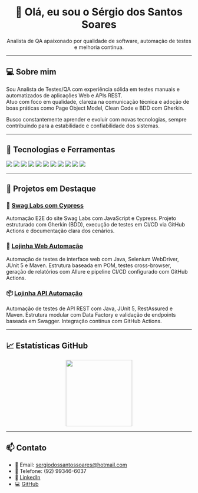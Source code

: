 <h1 align="center">👋 Olá, eu sou o Sérgio dos Santos Soares</h1>
<p align="center">
  Analista de QA apaixonado por qualidade de software, automação de testes e melhoria contínua.
</p>

---

## 💻 Sobre mim

Sou Analista de Testes/QA com experiência sólida em testes manuais e automatizados de aplicações Web e APIs REST.  
Atuo com foco em qualidade, clareza na comunicação técnica e adoção de boas práticas como Page Object Model, Clean Code e BDD com Gherkin.

Busco constantemente aprender e evoluir com novas tecnologias, sempre contribuindo para a estabilidade e confiabilidade dos sistemas.

---

## 🧪 Tecnologias e Ferramentas

<p>
  <img src="https://img.shields.io/badge/Java-ED8B00?style=for-the-badge&logo=java&logoColor=white"/>
  <img src="https://img.shields.io/badge/JavaScript-F7DF1E?style=for-the-badge&logo=javascript&logoColor=black"/>
  <img src="https://img.shields.io/badge/Selenium-43B02A?style=for-the-badge&logo=selenium&logoColor=white"/>
  <img src="https://img.shields.io/badge/RestAssured-16A085?style=for-the-badge&logo=rest-assured&logoColor=white"/>
  <img src="https://img.shields.io/badge/Cypress-17202C?style=for-the-badge&logo=cypress&logoColor=white"/>
  <img src="https://img.shields.io/badge/JUnit5-25A162?style=for-the-badge&logo=JUnit5&logoColor=white"/>
  <img src="https://img.shields.io/badge/Postman-FF6C37?style=for-the-badge&logo=postman&logoColor=white"/>
  <img src="https://img.shields.io/badge/Swagger-85EA2D?style=for-the-badge&logo=swagger&logoColor=white"/>
  <img src="https://img.shields.io/badge/Jira-0052CC?style=for-the-badge&logo=jira&logoColor=white"/>
  <img src="https://img.shields.io/badge/MySQL-00758F?style=for-the-badge&logo=mysql&logoColor=white"/>
  <img src="https://img.shields.io/badge/GitHub Actions-2088FF?style=for-the-badge&logo=github-actions&logoColor=white"/>
</p>

---

## 📂 Projetos em Destaque

### 🧪 [Swag Labs com Cypress](https://github.com/sergio-engsoft/swaglabs-cypress)
Automação E2E do site Swag Labs com JavaScript e Cypress. Projeto estruturado com Gherkin (BDD), execução de testes em CI/CD via GitHub Actions e documentação clara dos cenários.

### 🛒 [Lojinha Web Automação](https://github.com/sergio-engsoft/lojinhaWebAutomacao)
Automação de testes de interface web com Java, Selenium WebDriver, JUnit 5 e Maven. Estrutura baseada em POM, testes cross-browser, geração de relatórios com Allure e pipeline CI/CD configurado com GitHub Actions.

### 📦 [Lojinha API Automação](https://github.com/sergio-engsoft/LojinhaAPIAutomacao)
Automação de testes de API REST com Java, JUnit 5, RestAssured e Maven. Estrutura modular com Data Factory e validação de endpoints baseada em Swagger. Integração contínua com GitHub Actions.

---

## 📈 Estatísticas GitHub

<p align="center">
  <img height="180em" src="https://github-readme-stats.vercel.app/api/top-langs/?username=sergio-engsoft&layout=compact&theme=dracula"/>
</p>

---

## 📫 Contato

- 📧 Email: sergiodossantossoares@hotmail.com  
- 📱 Telefone: (92) 99346-6037  
- 💼 [LinkedIn](https://www.linkedin.com/in/sergio-dos-santos-soares)  
- 💻 [GitHub](https://github.com/sergio-engsoft)
